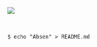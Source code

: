 ![](https://komarev.com/ghpvc/?username=ilhammmaulana)

<br>

```shell
$ echo "Absen" > README.md
```
    
  
